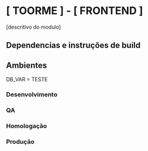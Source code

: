 # [ TOORME ] - [ FRONTEND ]

[descritivo do modulo]



## Dependencias e instruções de build



## Ambientes

DB_VAR = TESTE

### Desenvolvimento

### QA

### Homologação

### Produção


